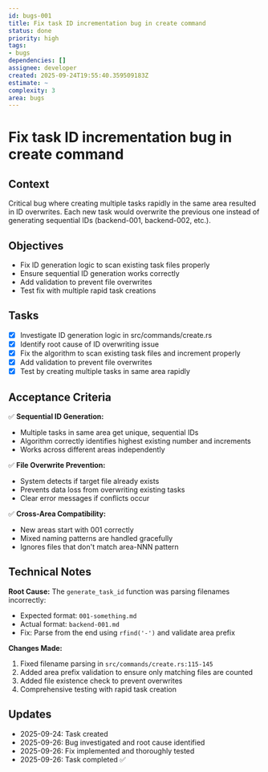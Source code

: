 ```yaml
---
id: bugs-001
title: Fix task ID incrementation bug in create command
status: done
priority: high
tags:
- bugs
dependencies: []
assignee: developer
created: 2025-09-24T19:55:40.359509183Z
estimate: ~
complexity: 3
area: bugs
---
```


# Fix task ID incrementation bug in create command

## Context
Critical bug where creating multiple tasks rapidly in the same area resulted in ID overwrites. Each new task would overwrite the previous one instead of generating sequential IDs (backend-001, backend-002, etc.).

## Objectives
- Fix ID generation logic to scan existing task files properly
- Ensure sequential ID generation works correctly
- Add validation to prevent file overwrites
- Test fix with multiple rapid task creations

## Tasks
- [x] Investigate ID generation logic in src/commands/create.rs
- [x] Identify root cause of ID overwriting issue
- [x] Fix the algorithm to scan existing task files and increment properly
- [x] Add validation to prevent file overwrites
- [x] Test by creating multiple tasks in same area rapidly

## Acceptance Criteria
✅ **Sequential ID Generation:**
- Multiple tasks in same area get unique, sequential IDs
- Algorithm correctly identifies highest existing number and increments
- Works across different areas independently

✅ **File Overwrite Prevention:**
- System detects if target file already exists
- Prevents data loss from overwriting existing tasks
- Clear error messages if conflicts occur

✅ **Cross-Area Compatibility:**
- New areas start with 001 correctly
- Mixed naming patterns are handled gracefully
- Ignores files that don't match area-NNN pattern

## Technical Notes
**Root Cause:** The `generate_task_id` function was parsing filenames incorrectly:
- Expected format: `001-something.md`
- Actual format: `backend-001.md`
- Fix: Parse from the end using `rfind('-')` and validate area prefix

**Changes Made:**
1. Fixed filename parsing in `src/commands/create.rs:115-145`
2. Added area prefix validation to ensure only matching files are counted
3. Added file existence check to prevent overwrites
4. Comprehensive testing with rapid task creation

## Updates
- 2025-09-24: Task created
- 2025-09-26: Bug investigated and root cause identified
- 2025-09-26: Fix implemented and thoroughly tested
- 2025-09-26: Task completed ✅
